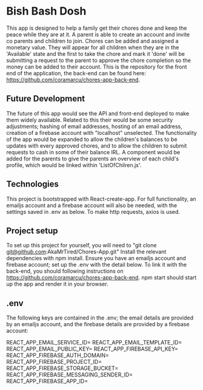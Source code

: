 # Bish Bash Dosh
This app is designed to help a family get their chores done and keep the peace while they are at it. A parent is able to create an account and invite co parents and children to join. Chores can be added and assigned a monetary value. They will appear for all children when they are in the 'Available' state and the first to take the chore and mark it 'done' will be submitting a request to the parent to approve the chore completion so the money can be added to their account.
This is the repository for the front end of the application, the back-end can be found here: https://github.com/coramarcu/chores-app-back-end.

## Future Development
The future of this app would see the API and front-end deployed to make them widely available. 
Related to this their would be some security adjustments; hashing of email addresses, hosting of an email address, creation of a firebase account with "localhost" unselected.
The functionality of the app would be expanded to allow the children's balances to be updates with every approved chores, and to allow the children to submit requests to cash in some of their balance IRL. 
A component would be added for the parents to give the parents an overview of each child's profile, which would be linked within 'ListOfChilren.js'.

## Technologies
This project is bootstrapped with React-create-app. 
For full functionality, an emailjs account and a firebase account will also be needed, with the settings saved in .env as below.
To make http requests, axios is used.

## Project setup
To set up this project for yourself, you will need to "git clone git@github.com:AkaMrTired/Chores-App.git"
Install the relevant dependencies with npm install.
Ensure you have an emailjs account and firebase account; set up the .env with the detail below.
To link it with the back-end, you should following instructions on https://github.com/coramarcu/chores-app-back-end.
npm start should start up the app and render it in your browser.

## .env
The following keys are contained in the .env; the email details are provided by an emailjs account, and the firebase details are provided by a firebase account:

REACT_APP_EMAIL_SERVICE_ID=
REACT_APP_EMAIL_TEMPLATE_ID=
REACT_APP_EMAIL_PUBLIC_KEY=
REACT_APP_FIREBASE_API_KEY=
REACT_APP_FIREBASE_AUTH_DOMAIN=
REACT_APP_FIREBASE_PROJECT_ID=
REACT_APP_FIREBASE_STORAGE_BUCKET=
REACT_APP_FIREBASE_MESSAGING_SENDER_ID=
REACT_APP_FIREBASE_APP_ID=